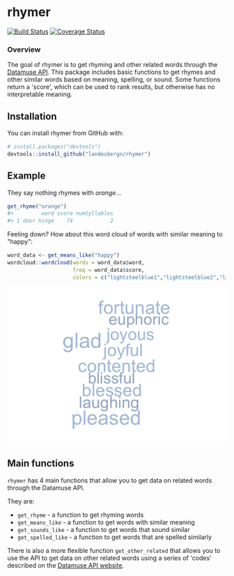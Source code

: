 <!-- README.md is generated from README.Rmd. Please edit that file -->
rhymer
======

[![Build Status](https://travis-ci.org/landesbergn/rhymer.svg?branch=master)](https://travis-ci.org/nlandesberg/rhymer) [![Coverage Status](https://img.shields.io/codecov/c/github/landesbergn/rhymer/master.svg)](https://codecov.io/github/landesbergn/rhymer?branch=master)

### Overview

The goal of rhymer is to get rhyming and other related words through the [Datamuse API](http://www.datamuse.com/api/). This package includes basic functions to get rhymes and other similar words based on meaning, spelling, or sound. Some functions return a 'score', which can be used to rank results, but otherwise has no interpretable meaning.

Installation
------------

You can install rhymer from GitHub with:

``` r
# install.packages("devtools")
devtools::install_github("landesbergn/rhymer")
```

Example
-------

They say nothing rhymes with *orange*...

``` r
get_rhyme("orange")
#>         word score numSyllables
#> 1 door hinge    74            2
```

Feeling down? How about this word cloud of words with similar meaning to "happy":

``` r
word_data <- get_means_like("happy")
wordcloud::wordcloud(words = word_data$word, 
                     freq = word_data$score, 
                     colors = c("lightsteelblue1","lightsteelblue2","lightsteelblue3","lightsteelblue"))
```

![](man/figures/README-example2-1.png)

Main functions
--------------

`rhymer` has 4 main functions that allow you to get data on related words through the Datamuse API.

They are:

-   `get_rhyme` - a function to get rhyming words
-   `get_means_like` - a function to get words with similar meaning
-   `get_sounds_like` - a function to get words that sound similar
-   `get_spelled_like` - a function to get words that are spelled similarly

There is also a more flexible function `get_other_related` that allows you to use the API to get data on other related words using a series of 'codes' described on the [Datamuse API website](http://www.datamuse.com/api/).
